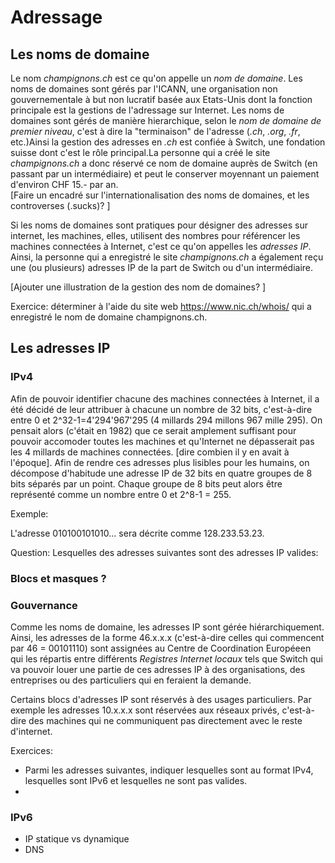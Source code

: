 # Adressage
## Les noms de domaine
Le nom *champignons.ch* est ce qu'on appelle un *nom de domaine*.
Les noms de domaines sont gérés par l'ICANN, une organisation non gouvernementale à but non lucratif
basée aux Etats-Unis dont la fonction principale est la gestions de l'adressage sur Internet.
Les noms de domaines sont gérés de manière hierarchique, selon le
*nom de domaine de premier niveau*, c'est à dire la "terminaison" de l'adresse (*.ch*, *.org*, *.fr*, etc.)Ainsi la gestion des adresses en *.ch* est confiée à Switch, une fondation suisse dont c'est le rôle principal.La personne qui a créé le site *champignons.ch* a donc
réservé ce nom de domaine auprès de Switch (en passant par un intermédiaire) et peut le conserver moyennant un paiement d'environ CHF 15.- par an.     
[Faire un encadré sur l'internationalisation des noms de domaines, et les controverses (.sucks)? ]

Si les noms de domaines sont pratiques pour désigner des adresses sur internet, les machines, elles, utilisent des nombres pour référencer les machines
connectées à Internet, c'est ce qu'on appelles les *adresses IP*. Ainsi, la personne qui a enregistré le site *champignons.ch* a également reçu une (ou plusieurs)
adresses IP de la part de Switch ou d'un intermédiaire. 

[Ajouter une illustration de la gestion des nom de domaines? ]
    
Exercice: déterminer à l'aide du site web https://www.nic.ch/whois/ qui a enregistré le nom de domaine champignons.ch. 

## Les adresses IP
### IPv4
Afin de pouvoir identifier chacune des machines connectées à Internet, il a été décidé de leur attribuer à chacune un nombre de 32 bits, c'est-à-dire entre 0 et 2^32-1=4'294'967'295 (4 millards 294 millons 967 mille 295). On pensait alors (c'était en 1982) que ce serait amplement suffisant pour pouvoir accomoder toutes les machines et qu'Internet ne dépasserait pas les 4 millards de machines connectées. [dire combien il y en avait à l'époque].
Afin de rendre ces adresses plus lisibles pour les humains, on décompose d'habitude une adresse IP de 32 bits en quatre groupes de 8 bits séparés par un point. Chaque groupe de 8 bits peut alors être représenté comme un nombre entre 0 et 2^8-1 = 255. 

Exemple:

L'adresse 010100101010... sera décrite comme 128.233.53.23. 

Question:
Lesquelles des adresses suivantes sont des adresses IP valides:

### Blocs et masques ?

### Gouvernance
Comme les noms de domaine, les adresses IP sont gérée hiérarchiquement. Ainsi, les adresses de la forme 
46.x.x.x (c'est-à-dire celles qui commencent par 46 = 00101110) sont assignées au Centre de Coordination Européeen qui les répartis entre différents *Registres Internet locaux* tels que Switch qui va pouvoir louer une partie de ces adresses IP à des organisations, des entreprises ou des particuliers qui en feraient la demande. 

Certains blocs d'adresses IP sont réservés à des usages particuliers. Par exemple les adresses 10.x.x.x sont réservées aux réseaux privés, c'est-à-dire des machines qui ne communiquent pas directement avec le reste d'internet. 

Exercices:
- Parmi les adresses suivantes, indiquer lesquelles sont au format IPv4, lesquelles sont IPv6 et lesquelles ne sont pas valides. 
- 

### IPv6




- IP statique vs dynamique
- DNS